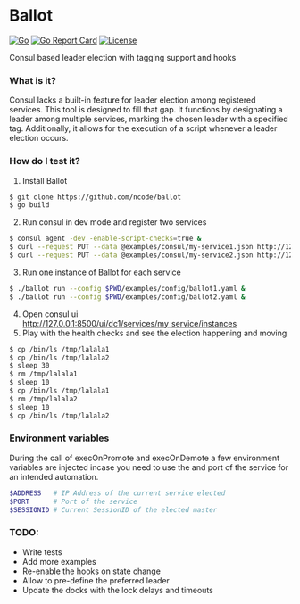 # Ballot

[![Go](https://github.com/ncode/ballot/actions/workflows/go.yml/badge.svg)](https://github.com/ncode/ballot/actions/workflows/go.yml)
[![Go Report Card](https://goreportcard.com/badge/github.com/ncode/ballot)](https://goreportcard.com/report/github.com/ncode/ballot)
[![License](https://img.shields.io/badge/License-Apache_2.0-blue.svg)](https://opensource.org/licenses/Apache-2.0)

Consul based leader election with tagging support and hooks

### What is it?

Consul lacks a built-in feature for leader election among registered services. This tool is designed to fill that gap. It functions by designating a leader among multiple services, marking the chosen leader with a specified tag. Additionally, it allows for the execution of a script whenever a leader election occurs.

### How do I test it?

1. Install Ballot
```bash
$ git clone https://github.com/ncode/ballot
$ go build
```
2. Run consul in dev mode and register two services
```bash
$ consul agent -dev -enable-script-checks=true &
$ curl --request PUT --data @examples/consul/my-service1.json http://127.0.0.1:8500/v1/agent/service/register\?replace-existing-checks\=true
$ curl --request PUT --data @examples/consul/my-service2.json http://127.0.0.1:8500/v1/agent/service/register\?replace-existing-checks\=true
```
3. Run one instance of Ballot for each service
```bash
$ ./ballot run --config $PWD/examples/config/ballot1.yaml &
$ ./ballot run --config $PWD/examples/config/ballot2.yaml &
```
4. Open consul ui http://127.0.0.1:8500/ui/dc1/services/my_service/instances
5. Play with the health checks and see the election happening and moving
```bash
$ cp /bin/ls /tmp/lalala1
$ cp /bin/ls /tmp/lalala2
$ sleep 30
$ rm /tmp/lalala1
$ sleep 10
$ cp /bin/ls /tmp/lalala1
$ rm /tmp/lalala2
$ sleep 10
$ cp /bin/ls /tmp/lalala2
```

### Environment variables

During the call of execOnPromote and execOnDemote a few environment variables are injected incase you need to use the and port of the service for an intended automation.

```bash
$ADDRESS   # IP Address of the current service elected
$PORT      # Port of the service
$SESSIONID # Current SessionID of the elected master
```

### TODO:

- Write tests
- Add more examples
- Re-enable the hooks on state change
- Allow to pre-define the preferred leader
- Update the docks with the lock delays and timeouts
